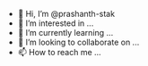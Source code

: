 - 👋 Hi, I’m @prashanth-stak
- 👀 I’m interested in ...
- 🌱 I’m currently learning ...
- 💞️ I’m looking to collaborate on ...
- 📫 How to reach me ...

<!---
prashanth-stak/prashanth-stak is a ✨ special ✨ repository because its `README.md` (this file) appears on your GitHub profile.
You can click the Preview link to take a look at your changes.
--->
